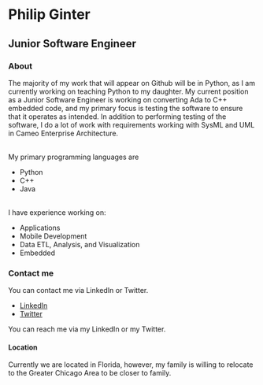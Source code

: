 # Philip Ginter
## Junior Software Engineer
### About
<p>
The majority of my work that will appear on Github will be in Python, as I am currently working on teaching Python to my daughter. My current position as a Junior Software Engineer is working on converting Ada to C++ embedded code, and my primary focus is testing the software to ensure that it operates as intended. In addition to performing testing of the software, I do a lot of work with requirements working with SysML and UML in Cameo Enterprise Architecture.</p>
<br>
My primary programming languages are
<ul>
    <li>Python</li>
    <li>C++</li>
    <li>Java</li>
</ul> 
<br>
I have experience working on: 
<ul>
    <li>Applications</li>
    <li>Mobile Development</li>
    <li>Data ETL, Analysis, and Visualization</li>
    <li>Embedded</li>    
</ul>
</p>

### Contact me
<p>
You can contact me via LinkedIn or Twitter. <br>
<ul>
    <li><a href="https://www.linkedin.com/in/philip-ginter-60683875/">LinkedIn</a></li>
    <li><a href="https://twitter.com/PGinte">Twitter</a></li>
</ul>
You can reach me via my LinkedIn or my Twitter. 
</p>

#### Location
<p>
Currently we are located in Florida, however, my family is willing to relocate to the Greater Chicago Area to be closer to family.
</p>